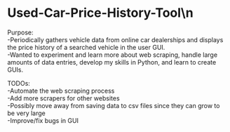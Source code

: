 # Used-Car-Price-History-Tool\n
Purpose:  
-Periodically gathers vehicle data from online car dealerships and displays the price history of a searched vehicle in the user GUI.  
-Wanted to experiment and learn more about web scraping, handle large amounts of data entries, develop my skills in Python, and learn to create GUIs.  
  
TODOs:  
-Automate the web scraping process  
-Add more scrapers for other websites  
-Possibly move away from saving data to csv files since they can grow to be very large  
-Improve/fix bugs in GUI  
